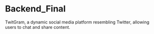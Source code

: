 # Backend_Final
 TwitGram, a dynamic social media platform resembling Twitter, allowing users to chat and share content.
